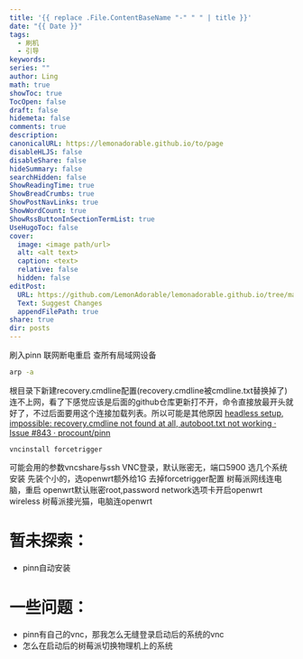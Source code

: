 ```yaml
---
title: '{{ replace .File.ContentBaseName "-" " " | title }}'
date: "{{ Date }}"
tags:
  - 刷机
  - 引导
keywords: 
series: ""
author: Ling
math: true
showToc: true
TocOpen: false
draft: false
hidemeta: false
comments: true
description: 
canonicalURL: https://lemonadorable.github.io/to/page
disableHLJS: false
disableShare: false
hideSummary: false
searchHidden: false
ShowReadingTime: true
ShowBreadCrumbs: true
ShowPostNavLinks: true
ShowWordCount: true
ShowRssButtonInSectionTermList: true
UseHugoToc: false
cover:
  image: <image path/url>
  alt: <alt text>
  caption: <text>
  relative: false
  hidden: false
editPost:
  URL: https://github.com/LemonAdorable/lemonadorable.github.io/tree/master/content
  Text: Suggest Changes
  appendFilePath: true
share: true
dir: posts
---
```


刷入pinn
联网断电重启
查所有局域网设备
```bash
arp -a
```
根目录下新建recovery.cmdline配置(recovery.cmdline被cmdline.txt替换掉了)
连不上网，看了下感觉应该是后面的github仓库更新打不开，命令直接放最开头就好了，不过后面要用这个连接加载列表。所以可能是其他原因
[headless setup, impossible: recovery.cmdline not found at all, autoboot.txt not working · Issue #843 · procount/pinn](https://github.com/procount/pinn/issues/843)

```plaintext
vncinstall forcetrigger
```
可能会用的参数vncshare与ssh
VNC登录，默认账密无，端口5900
选几个系统安装
先装个小的，选openwrt额外给1G
去掉forcetrigger配置
树莓派网线连电脑，重启
openwrt默认账密root,password
network选项卡开启openwrt wireless
树莓派接光猫，电脑连openwrt
# 暂未探索：
- pinn自动安装
# 一些问题：
- pinn有自己的vnc，那我怎么无缝登录启动后的系统的vnc
- 怎么在启动后的树莓派切换物理机上的系统
